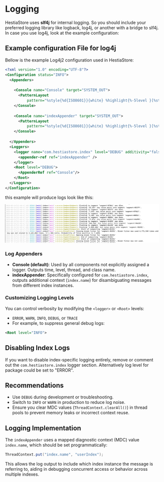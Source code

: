 # Logging

HestiaStore uses **slf4j** for internal logging. So you should include your preferred logging library like logback, log4j, or another with a bridge to slf4j. In case you use log4j, look at the example configuration:

## Example configuration File for log4j

Bellow is the example Log4j2 configuration used in HestiaStore:

```xml
<?xml version="1.0" encoding="UTF-8"?>
<Configuration status="INFO">
  <Appenders>

    <Console name="Console" target="SYSTEM_OUT">
      <PatternLayout
          pattern="%style{%d{ISO8601}}{white} %highlight{%-5level }[%style{%t}{bright,blue}] %style{%-C{1.mv}}{bright,yellow}: %msg%n%throwable" />
    </Console>

    <Console name="indexAppender" target="SYSTEM_OUT">
      <PatternLayout
          pattern="%style{%d{ISO8601}}{white} %highlight{%-5level }[%style{%t}{bright,blue}] index='%style{%X{index.name}}{magenta}' %style{%-C{1.mv}}{bright,yellow}: %msg%n%throwable" />
    </Console>

  </Appenders>
  <Loggers>
    <logger name="com.hestiastore.index" level="DEBUG" additivity="false">
      <appender-ref ref="indexAppender" />
    </logger>
    <Root level="DEBUG">
      <AppenderRef ref="Console"/>
    </Root>
  </Loggers>
</Configuration>
```

this example will produce logs look like this:

![HestiaStore log4j logs](./images/screenshot-logs.png)

### Log Appenders

- **Console (default)**: Used by all components not explicitly assigned a logger. Outputs time, level, thread, and class name.
- **indexAppender**: Specifically configured for `com.hestiastore.index`, outputs additional context (`index.name`) for disambiguating messages from different index instances.

### Customizing Logging Levels

You can control verbosity by modifying the `<logger>` or `<Root>` levels:

- `ERROR`, `WARN`, `INFO`, `DEBUG`, or `TRACE`
- For example, to suppress general debug logs:

```xml
<Root level="INFO">
```

## Disabling Index Logs

If you want to disable index-specific logging entirely, remove or comment out the `com.hestiastore.index` logger section. Alternatively log level for package could be set to "ERROR".

## Recommendations

- Use `DEBUG` during development or troubleshooting.
- Switch to `INFO` or `WARN` in production to reduce log noise.
- Ensure you clear MDC values (`ThreadContext.clearAll()`) in thread pools to prevent memory leaks or incorrect context reuse.

## Logging Implementation

The `indexAppender` uses a mapped diagnostic context (MDC) value `index.name`, which should be set programmatically:

```java
ThreadContext.put("index.name", "userIndex");
```

This allows the log output to include which index instance the message is referring to, aiding in debugging concurrent access or behavior across multiple indexes.
